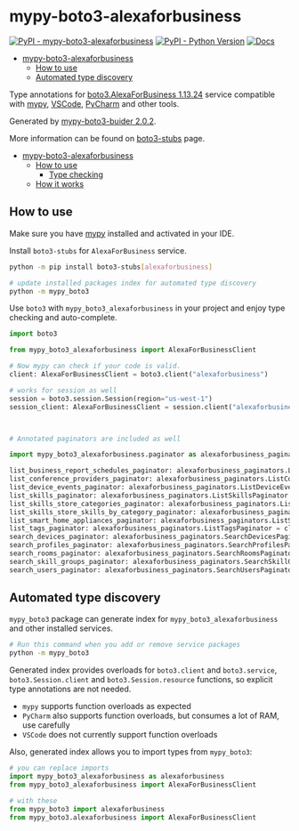 # mypy-boto3-alexaforbusiness

[![PyPI - mypy-boto3-alexaforbusiness](https://img.shields.io/pypi/v/mypy-boto3-alexaforbusiness.svg?color=blue)](https://pypi.org/project/mypy-boto3-alexaforbusiness)
[![PyPI - Python Version](https://img.shields.io/pypi/pyversions/mypy-boto3-alexaforbusiness.svg?color=blue)](https://pypi.org/project/mypy-boto3-alexaforbusiness)
[![Docs](https://img.shields.io/readthedocs/mypy-boto3-builder.svg?color=blue)](https://mypy-boto3-builder.readthedocs.io/)

- [mypy-boto3-alexaforbusiness](#mypy-boto3-alexaforbusiness)
  - [How to use](#how-to-use)
  - [Automated type discovery](#automated-type-discovery)


Type annotations for
[boto3.AlexaForBusiness 1.13.24](https://boto3.amazonaws.com/v1/documentation/api/1.13.24/reference/services/alexaforbusiness.html#AlexaForBusiness) service
compatible with [mypy](https://github.com/python/mypy), [VSCode](https://code.visualstudio.com/),
[PyCharm](https://www.jetbrains.com/pycharm/) and other tools.

Generated by [mypy-boto3-buider 2.0.2](https://github.com/vemel/mypy_boto3_builder).

More information can be found on [boto3-stubs](https://pypi.org/project/boto3-stubs/) page.

- [mypy-boto3-alexaforbusiness](#mypy-boto3-alexaforbusiness)
  - [How to use](#how-to-use)
    - [Type checking](#type-checking)
  - [How it works](#how-it-works)

## How to use

Make sure you have [mypy](https://github.com/python/mypy) installed and activated in your IDE.

Install `boto3-stubs` for `AlexaForBusiness` service.

```bash
python -m pip install boto3-stubs[alexaforbusiness]

# update installed packages index for automated type discovery
python -m mypy_boto3
```

Use `boto3` with `mypy_boto3_alexaforbusiness` in your project and enjoy type checking and auto-complete.

```python
import boto3

from mypy_boto3_alexaforbusiness import AlexaForBusinessClient

# Now mypy can check if your code is valid.
client: AlexaForBusinessClient = boto3.client("alexaforbusiness")

# works for session as well
session = boto3.session.Session(region="us-west-1")
session_client: AlexaForBusinessClient = session.client("alexaforbusiness")



# Annotated paginators are included as well

import mypy_boto3_alexaforbusiness.paginator as alexaforbusiness_paginators

list_business_report_schedules_paginator: alexaforbusiness_paginators.ListBusinessReportSchedulesPaginator = client.get_paginator("list_business_report_schedules")
list_conference_providers_paginator: alexaforbusiness_paginators.ListConferenceProvidersPaginator = client.get_paginator("list_conference_providers")
list_device_events_paginator: alexaforbusiness_paginators.ListDeviceEventsPaginator = client.get_paginator("list_device_events")
list_skills_paginator: alexaforbusiness_paginators.ListSkillsPaginator = client.get_paginator("list_skills")
list_skills_store_categories_paginator: alexaforbusiness_paginators.ListSkillsStoreCategoriesPaginator = client.get_paginator("list_skills_store_categories")
list_skills_store_skills_by_category_paginator: alexaforbusiness_paginators.ListSkillsStoreSkillsByCategoryPaginator = client.get_paginator("list_skills_store_skills_by_category")
list_smart_home_appliances_paginator: alexaforbusiness_paginators.ListSmartHomeAppliancesPaginator = client.get_paginator("list_smart_home_appliances")
list_tags_paginator: alexaforbusiness_paginators.ListTagsPaginator = client.get_paginator("list_tags")
search_devices_paginator: alexaforbusiness_paginators.SearchDevicesPaginator = client.get_paginator("search_devices")
search_profiles_paginator: alexaforbusiness_paginators.SearchProfilesPaginator = client.get_paginator("search_profiles")
search_rooms_paginator: alexaforbusiness_paginators.SearchRoomsPaginator = client.get_paginator("search_rooms")
search_skill_groups_paginator: alexaforbusiness_paginators.SearchSkillGroupsPaginator = client.get_paginator("search_skill_groups")
search_users_paginator: alexaforbusiness_paginators.SearchUsersPaginator = client.get_paginator("search_users")
```

## Automated type discovery

`mypy_boto3` package can generate index for `mypy_boto3_alexaforbusiness` and other installed services.

```bash
# Run this command when you add or remove service packages
python -m mypy_boto3
```

Generated index provides overloads for `boto3.client` and `boto3.service`,
`boto3.Session.client` and `boto3.Session.resource` functions,
so explicit type annotations are not needed.

- `mypy` supports function overloads as expected
- `PyCharm` also supports function overloads, but consumes a lot of RAM, use carefully
- `VSCode` does not currently support function overloads

Also, generated index allows you to import types from `mypy_boto3`:

```python
# you can replace imports
import mypy_boto3_alexaforbusiness as alexaforbusiness
from mypy_boto3_alexaforbusiness import AlexaForBusinessClient

# with these
from mypy_boto3 import alexaforbusiness
from mypy_boto3.alexaforbusiness import AlexaForBusinessClient
```